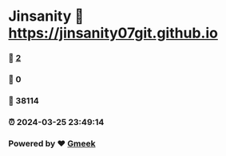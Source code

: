 # Jinsanity :link: https://jinsanity07git.github.io 
### :page_facing_up: [2](https://jinsanity07git.github.io/tag.html) 
### :speech_balloon: 0 
### :hibiscus: 38114 
### :alarm_clock: 2024-03-25 23:49:14 
### Powered by :heart: [Gmeek](https://github.com/Meekdai/Gmeek)
